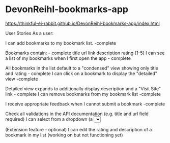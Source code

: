 # DevonReihl-bookmarks-app

https://thinkful-ei-rabbit.github.io/DevonReihl-bookmarks-app/index.html

User Stories
As a user:

I can add bookmarks to my bookmark list. -complete

Bookmarks contain: - complete
title
url link
description
rating (1-5)
I can see a list of my bookmarks when I first open the app - complete

All bookmarks in the list default to a "condensed" view showing only title and rating - complete
I can click on a bookmark to display the "detailed" view -complete

Detailed view expands to additionally display description and a "Visit Site" link - complete
I can remove bookmarks from my bookmark list -complete

I receive appropriate feedback when I cannot submit a bookmark -complete

Check all validations in the API documentation (e.g. title and url field required)
I can select from a dropdown (a <select> element) a "minimum rating" to filter the list by all bookmarks rated  - complete

(Extension feature - optional) I can edit the rating and description of a bookmark in my list (working on but not functioning yet)

